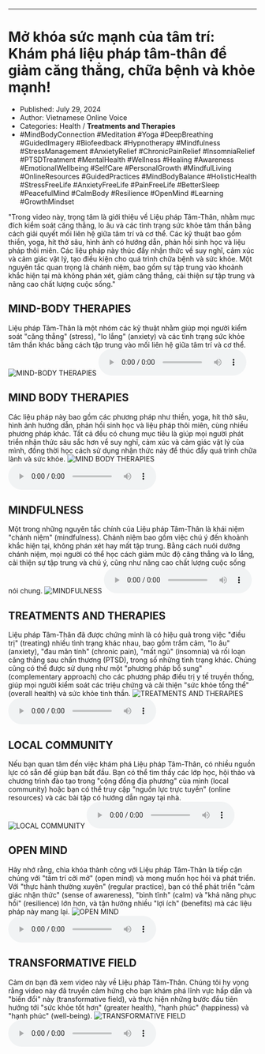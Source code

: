 
---

# Mở khóa sức mạnh của tâm trí: Khám phá liệu pháp tâm-thân để giảm căng thẳng, chữa bệnh và khỏe mạnh!

- Published: July 29, 2024
- Author: Vietnamese Online Voice
- Categories: Health / **Treatments and Therapies**
- #MindBodyConnection #Meditation #Yoga #DeepBreathing #GuidedImagery #Biofeedback #Hypnotherapy #Mindfulness #StressManagement #AnxietyRelief #ChronicPainRelief #InsomniaRelief #PTSDTreatment #MentalHealth #Wellness #Healing #Awareness #EmotionalWellbeing #SelfCare #PersonalGrowth #MindfulLiving #OnlineResources #GuidedPractices #MindBodyBalance #HolisticHealth #StressFreeLife #AnxietyFreeLife #PainFreeLife #BetterSleep #PeacefulMind #CalmBody #Resilience #OpenMind #Learning #GrowthMindset

"Trong video này, trọng tâm là giới thiệu về Liệu pháp Tâm-Thân, nhằm mục đích kiểm soát căng thẳng, lo âu và các tình trạng sức khỏe tâm thần bằng cách giải quyết mối liên hệ giữa tâm trí và cơ thể. Các kỹ thuật bao gồm thiền, yoga, hít thở sâu, hình ảnh có hướng dẫn, phản hồi sinh học và liệu pháp thôi miên. Các liệu pháp này thúc đẩy nhận thức về suy nghĩ, cảm xúc và cảm giác vật lý, tạo điều kiện cho quá trình chữa bệnh và sức khỏe. Một nguyên tắc quan trọng là chánh niệm, bao gồm sự tập trung vào khoảnh khắc hiện tại mà không phán xét, giảm căng thẳng, cải thiện sự tập trung và nâng cao chất lượng cuộc sống."


## MIND-BODY THERAPIES

Liệu pháp Tâm-Thân là một nhóm các kỹ thuật nhằm giúp mọi người kiểm soát "căng thẳng" (stress), "lo lắng" (anxiety) và các tình trạng sức khỏe tâm thần khác bằng cách tập trung vào mối liên hệ giữa tâm trí và cơ thể.
![MIND-BODY THERAPIES](https://http-archiver-apis-production-80.schnworks.com/storage/images/transitions/2024-07-29/transition-25055525059-Montserrat-Black-1A237E.jpg)
<audio controls>
    <source src="https://http-archiver-apis-production-80.schnworks.com/storage/storage/audio/file-16337730584.mp3" type="audio/mpeg">
</audio>



## MIND BODY THERAPIES

Các liệu pháp này bao gồm các phương pháp như thiền, yoga, hít thở sâu, hình ảnh hướng dẫn, phản hồi sinh học và liệu pháp thôi miên, cùng nhiều phương pháp khác. Tất cả đều có chung mục tiêu là giúp mọi người phát triển nhận thức sâu sắc hơn về suy nghĩ, cảm xúc và cảm giác vật lý của mình, đồng thời học cách sử dụng nhận thức này để thúc đẩy quá trình chữa lành và sức khỏe.
![MIND BODY THERAPIES](https://http-archiver-apis-production-80.schnworks.com/storage/images/transitions/2024-07-29/transition--25814611579-Montserrat-ExtraBold-4A148C.jpg)
<audio controls>
    <source src="https://http-archiver-apis-production-80.schnworks.com/storage/storage/audio/file-5124634941.mp3" type="audio/mpeg">
</audio>



## MINDFULNESS

Một trong những nguyên tắc chính của Liệu pháp Tâm-Thân là khái niệm "chánh niệm" (mindfulness). Chánh niệm bao gồm việc chú ý đến khoảnh khắc hiện tại, không phán xét hay mất tập trung. Bằng cách nuôi dưỡng chánh niệm, mọi người có thể học cách giảm mức độ căng thẳng và lo lắng, cải thiện sự tập trung và chú ý, cũng như nâng cao chất lượng cuộc sống nói chung.
![MINDFULNESS](https://http-archiver-apis-production-80.schnworks.com/storage/images/transitions/2024-07-29/transition-8704405064-Montserrat-Regular-673AB7.jpg)
<audio controls>
    <source src="https://http-archiver-apis-production-80.schnworks.com/storage/storage/audio/file-48384822940.mp3" type="audio/mpeg">
</audio>



## TREATMENTS AND THERAPIES

Liệu pháp Tâm-Thân đã được chứng minh là có hiệu quả trong việc "điều trị" (treating) nhiều tình trạng khác nhau, bao gồm trầm cảm, "lo âu" (anxiety), "đau mãn tính" (chronic pain), "mất ngủ" (insomnia) và rối loạn căng thẳng sau chấn thương (PTSD), trong số những tình trạng khác. Chúng cũng có thể được sử dụng như một "phương pháp bổ sung" (complementary approach) cho các phương pháp điều trị y tế truyền thống, giúp mọi người kiểm soát các triệu chứng và cải thiện "sức khỏe tổng thể" (overall health) và sức khỏe tinh thần.
![TREATMENTS AND THERAPIES](https://http-archiver-apis-production-80.schnworks.com/storage/images/transitions/2024-07-29/transition-19284427261-Montserrat-Regular-512DA8.jpg)
<audio controls>
    <source src="https://http-archiver-apis-production-80.schnworks.com/storage/storage/audio/file-10473416396.mp3" type="audio/mpeg">
</audio>



## LOCAL COMMUNITY

Nếu bạn quan tâm đến việc khám phá Liệu pháp Tâm-Thân, có nhiều nguồn lực có sẵn để giúp bạn bắt đầu. Bạn có thể tìm thấy các lớp học, hội thảo và chương trình đào tạo trong "cộng đồng địa phương" của mình (local community) hoặc bạn có thể truy cập "nguồn lực trực tuyến" (online resources) và các bài tập có hướng dẫn ngay tại nhà.
![LOCAL COMMUNITY](https://http-archiver-apis-production-80.schnworks.com/storage/images/transitions/2024-07-29/transition--14905152547-Montserrat-SemiBold-4A148C.jpg)
<audio controls>
    <source src="https://http-archiver-apis-production-80.schnworks.com/storage/storage/audio/file-33201493173.mp3" type="audio/mpeg">
</audio>



## OPEN MIND

Hãy nhớ rằng, chìa khóa thành công với Liệu pháp Tâm-Thân là tiếp cận chúng với "tâm trí cởi mở" (open mind) và mong muốn học hỏi và phát triển. Với "thực hành thường xuyên" (regular practice), bạn có thể phát triển "cảm giác nhận thức" (sense of awareness), "bình tĩnh" (calm) và "khả năng phục hồi" (resilience) lớn hơn, và tận hưởng nhiều "lợi ích" (benefits) mà các liệu pháp này mang lại.
![OPEN MIND](https://http-archiver-apis-production-80.schnworks.com/storage/images/transitions/2024-07-29/transition--22840895529-Montserrat-ExtraBold-9C27B0.jpg)
<audio controls>
    <source src="https://http-archiver-apis-production-80.schnworks.com/storage/storage/audio/file-20199872925.mp3" type="audio/mpeg">
</audio>



## TRANSFORMATIVE FIELD

Cảm ơn bạn đã xem video này về Liệu pháp Tâm-Thân. Chúng tôi hy vọng rằng video này đã truyền cảm hứng cho bạn khám phá lĩnh vực hấp dẫn và "biến đổi" này (transformative field), và thực hiện những bước đầu tiên hướng tới "sức khỏe tốt hơn" (greater health), "hạnh phúc" (happiness) và "hạnh phúc" (well-being).
![TRANSFORMATIVE FIELD](https://http-archiver-apis-production-80.schnworks.com/storage/images/transitions/2024-07-29/transition--6020323683-Montserrat-Black-303F9F.jpg)
<audio controls>
    <source src="https://http-archiver-apis-production-80.schnworks.com/storage/storage/audio/file-26393426811.mp3" type="audio/mpeg">
</audio>

